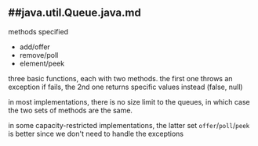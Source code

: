 ##java.util.Queue.java.md
--------

methods specified

- add/offer
- remove/poll
- element/peek

three basic functions, each with two methods.
the first one throws an exception if fails,
the 2nd one returns specific values instead
(false, null)

in most implementations, there is no size limit
to the queues, in which case the two sets of
methods are the same.

in some capacity-restricted implementations,
the latter set `offer`/`poll`/`peek` is better
since we don't need to handle the exceptions
